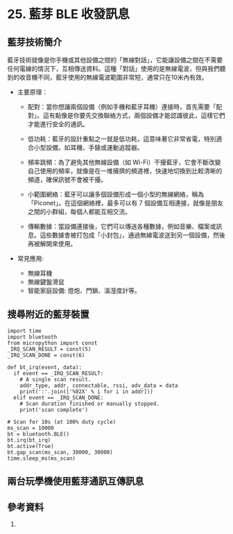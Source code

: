 # 25. 藍芽 BLE 收發訊息

## 藍芽技術簡介

藍牙技術就像是你手機或其他設備之間的「無線對話」，它能讓設備之間在不需要任何電線的情況下，互相傳送資料。這種「對話」使用的是無線電波，但與我們聽到的收音機不同，藍牙使用的無線電波範圍非常短，通常只在10米內有效。

* 主要原理：
  
    - 配對：當你想讓兩個設備（例如手機和藍牙耳機）連接時，首先需要「配對」。這有點像是你要先交換聯絡方式，兩個設備才能認識彼此，這樣它們才能進行安全的通訊。

    - 低功耗：藍牙的設計重點之一就是低功耗，這意味著它非常省電，特別適合小型設備，如耳機、手錶或運動追蹤器。

    - 頻率跳頻：為了避免其他無線設備（如 Wi-Fi）干擾藍牙，它會不斷改變自己使用的頻率，就像是在一堆擁擠的頻道裡，快速地切換到比較清晰的頻道，確保訊號不會被干擾。

    - 小範圍網絡：藍牙可以讓多個設備形成一個小型的無線網絡，稱為「Piconet」。在這個網絡裡，最多可以有 7 個設備互相連接，就像是朋友之間的小群組，每個人都能互相交流。

    - 傳輸數據：當設備連接後，它們可以傳送各種數據，例如音樂、檔案或訊息。這些數據會被打包成「小封包」，通過無線電波送到另一個設備，然後再被解開來使用。

* 常見應用:

    - 無線耳機
    - 無線鍵盤滑鼠
    - 智能家庭設備: 燈炮、門鎖、溫溼度計等。


## 搜尋附近的藍芽裝置

```
import time
import bluetooth
from micropython import const
_IRQ_SCAN_RESULT = const(5)
_IRQ_SCAN_DONE = const(6)

def bt_irq(event, data):
  if event == _IRQ_SCAN_RESULT:
    # A single scan result.
    addr_type, addr, connectable, rssi, adv_data = data
    print(':'.join(['%02X' % i for i in addr]))
  elif event == _IRQ_SCAN_DONE:
    # Scan duration finished or manually stopped.
    print('scan complete')

# Scan for 10s (at 100% duty cycle)
ms_scan = 10000
bt = bluetooth.BLE()
bt.irq(bt_irq)
bt.active(True)
bt.gap_scan(ms_scan, 30000, 30000)
time.sleep_ms(ms_scan)
```


## 兩台玩學機使用藍芽通訊互傳訊息








## 參考資料

1. []()